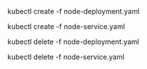 
kubectl create -f node-deployment.yaml

kubectl create -f node-service.yaml

kubectl delete -f node-deployment.yaml

kubectl delete -f node-service.yaml